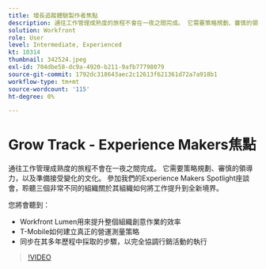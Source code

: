 ```yaml
---
title: 增長追蹤體驗製作者焦點
description: 通往工作管理成熟度的旅程不會在一夜之間完成。 它需要策略規劃、審慎的領導力，以及準備接受變化的文化。
solution: Workfront
role: User
level: Intermediate, Experienced
kt: 10314
thumbnail: 342524.jpeg
exl-id: 704dbe58-dc9a-4920-b211-9afb77798079
source-git-commit: 1792dc318643aec2c12613f621361d72a7a918b1
workflow-type: tm+mt
source-wordcount: '115'
ht-degree: 0%

---
```


# Grow Track - Experience Makers焦點

通往工作管理成熟度的旅程不會在一夜之間完成。 它需要策略規劃、審慎的領導力，以及準備接受變化的文化。 參加我們的Experience Makers Spotlight座談會，聆聽三個非常不同的組織關於其組織如何將工作提升到全新境界。

您將會聽到：

* Workfront Lumen用來提升整個組織創意作業的效率
* T-Mobile如何建立真正的營運測量策略
* 同步在其多年歷程中採取的步驟，以完全協調行銷活動的執行

>[!VIDEO](https://video.tv.adobe.com/v/342524/?quality=12&learn=on)
